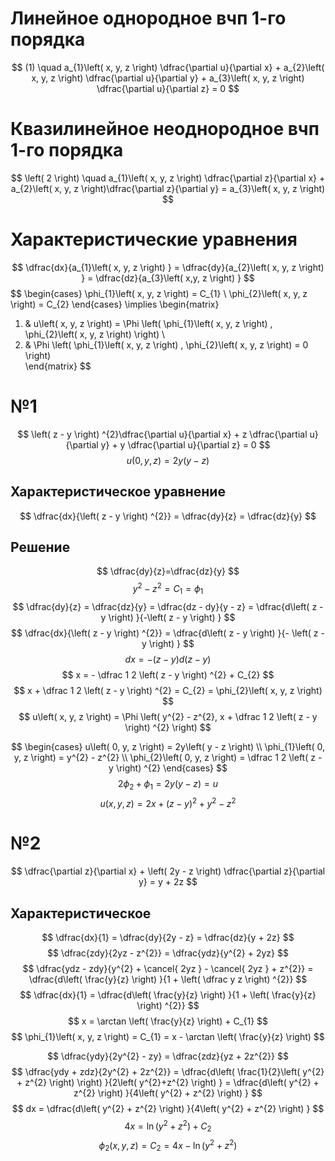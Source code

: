 # Линейное однородное вчп 1-го порядка
$$
(1) \quad  a_{1}\left( x, y, z \right) \dfrac{\partial u}{\partial x} + a_{2}\left( x, y, z \right) \dfrac{\partial u}{\partial y} + a_{3}\left( x, y, z \right) \dfrac{\partial u}{\partial z} = 0
$$
# Квазилинейное неоднородное вчп 1-го порядка
$$
\left( 2 \right)  \quad a_{1}\left( x, y, z \right) \dfrac{\partial z}{\partial x} + a_{2}\left( x, y, z \right)\dfrac{\partial z}{\partial y}  = a_{3}\left( x, y, z \right)  
$$
# Характеристические уравнения
$$
\dfrac{dx}{a_{1}\left( x, y, z \right) } = \dfrac{dy}{a_{2}\left( x, y, z \right) } = \dfrac{dz}{a_{3}\left( x,y, z \right) }
$$
$$
\begin{cases}
\phi_{1}\left( x, y, z \right) = C_{1} \\
\phi_{2}\left( x, y, z \right) = C_{2}
\end{cases} \implies \begin{matrix}
1) & u\left( x, y, z \right) = \Phi \left( \phi_{1}\left( x, y, z \right) , \phi_{2}\left( x, y, z \right)  \right) \\
2)  & \Phi \left( \phi_{1}\left( x, y, z \right) , \phi_{2}\left( x, y, z \right) = 0 \right)  
\end{matrix}
$$
# №1
$$
\left( z - y \right) ^{2}\dfrac{\partial u}{\partial x} + z \dfrac{\partial u}{\partial y} + y \dfrac{\partial u}{\partial z} = 0
$$
$$
u\left( 0, y, z \right) = 2y\left( y - z \right) 
$$
## Характеристическое уравнение
$$
\dfrac{dx}{\left( z - y \right) ^{2}} = \dfrac{dy}{z} = \dfrac{dz}{y}
$$
## Решение
$$
\dfrac{dy}{z}=\dfrac{dz}{y}
$$
$$
y^{2} - z^{2} = C_{1} = \phi_{1}
$$
$$
\dfrac{dy}{z} = \dfrac{dz}{y} = \dfrac{dz - dy}{y - z} = \dfrac{d\left( z - y \right) }{-\left( z - y \right) }
$$
$$
\dfrac{dx}{\left( z - y \right) ^{2}} = \dfrac{d\left( z - y \right) }{- \left( z - y \right) }
$$
$$
dx = -\left( z - y \right) d\left( z - y \right)
$$
$$
x = - \dfrac 1 2 \left( z - y \right) ^{2} + C_{2}
$$
$$
x + \dfrac 1 2 \left( z - y \right) ^{2} = C_{2} = \phi_{2}\left( x, y, z \right) 
$$
$$
u\left( x, y, z \right) = \Phi \left( y^{2} - z^{2}, x + \dfrac 1 2 \left( z - y \right) ^{2} \right) 
$$

$$
\begin{cases}
u\left( 0, y, z \right)  = 2y\left( y - z \right)  \\
\phi_{1}\left( 0, y, z \right) = y^{2} - z^{2} \\
\phi_{2}\left( 0, y, z \right) = \dfrac 1 2 \left( z - y \right) ^{2}
\end{cases}
$$
$$
2\phi_{2} + \phi_{1} = 2y\left( y - z \right)  = u
$$
$$
u\left( x, y, z \right)  = 2x + \left( z - y \right) ^{2} + y^{2} - z^{2}
$$
# №2
$$
\dfrac{\partial z}{\partial x} + \left( 2y - z \right) \dfrac{\partial z}{\partial y} = y + 2z
$$
## Характеристическое
$$
\dfrac{dx}{1} = \dfrac{dy}{2y - z} = \dfrac{dz}{y + 2z}
$$
$$
\dfrac{zdy}{2yz - z^{2}} = \dfrac{ydz}{y^{2} + 2yz}
$$
$$
\dfrac{ydz - zdy}{y^{2} + \cancel{ 2yz } - \cancel{ 2yz } + z^{2}} = \dfrac{d\left( \frac{y}{z} \right) }{1 + \left( \dfrac y z \right) ^{2}}
$$
$$
\dfrac{dx}{1} = \dfrac{d\left( \frac{y}{z}  \right) }{1 + \left( \frac{y}{z} \right) ^{2}}
$$
$$
x = \arctan \left( \frac{y}{z} \right)  + C_{1}
$$
$$
\phi_{1}\left( x, y, z \right) = C_{1} = x - \arctan \left( \frac{y}{z} \right) 
$$

$$
\dfrac{ydy}{2y^{2} - zy} = \dfrac{zdz}{yz + 2z^{2}}
$$
$$
\dfrac{ydy + zdz}{2y^{2} + 2z^{2}} = \dfrac{d\left( \frac{1}{2}\left( y^{2} + z^{2} \right)  \right) }{2\left( y^{2}+z^{2} \right) } = \dfrac{d\left( y^{2} + z^{2} \right) }{4\left( y^{2} + z^{2} \right) }
$$
$$
dx = \dfrac{d\left( y^{2} + z^{2} \right) }{4\left( y^{2} + z^{2} \right) }
$$
$$
4x = \ln \left( y^{2} + z^{2} \right)  + C_{2}
$$
$$
\phi_{2}\left( x, y, z \right)  = C_{2} = 4x-\ln \left( y^{2} + z^{2} \right)
$$
	 